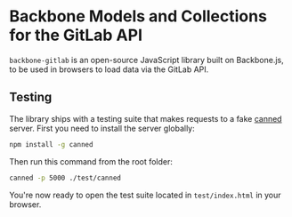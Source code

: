 Backbone Models and Collections for the GitLab API
==================================================

`backbone-gitlab` is an open-source JavaScript library built on Backbone.js, to be used in browsers to load data via the GitLab API.


Testing
-------

The library ships with a testing suite that makes requests to a fake [canned](https://github.com/sideshowcoder/canned) server. First you need to install the server globally:

```bash
npm install -g canned
```

Then run this command from the root folder:

```bash
canned -p 5000 ./test/canned
```

You're now ready to open the test suite located in `test/index.html` in your browser.